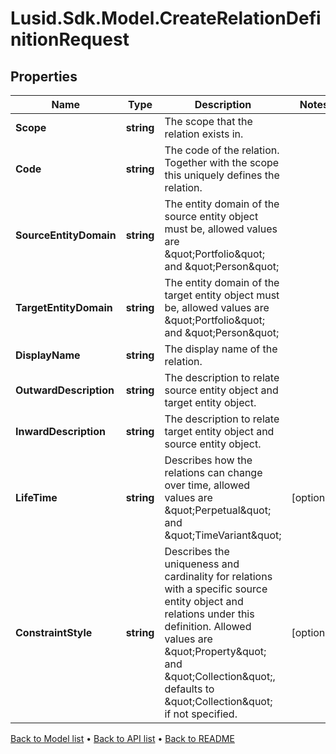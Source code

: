 # Lusid.Sdk.Model.CreateRelationDefinitionRequest

## Properties

Name | Type | Description | Notes
------------ | ------------- | ------------- | -------------
**Scope** | **string** | The scope that the relation exists in. | 
**Code** | **string** | The code of the relation. Together with the scope this uniquely defines the relation. | 
**SourceEntityDomain** | **string** | The entity domain of the source entity object must be, allowed values are \&quot;Portfolio\&quot; and \&quot;Person\&quot; | 
**TargetEntityDomain** | **string** | The entity domain of the target entity object must be, allowed values are \&quot;Portfolio\&quot; and \&quot;Person\&quot; | 
**DisplayName** | **string** | The display name of the relation. | 
**OutwardDescription** | **string** | The description to relate source entity object and target entity object. | 
**InwardDescription** | **string** | The description to relate target entity object and source entity object. | 
**LifeTime** | **string** | Describes how the relations can change over time, allowed values are \&quot;Perpetual\&quot; and \&quot;TimeVariant\&quot; | [optional] 
**ConstraintStyle** | **string** | Describes the uniqueness and cardinality for relations with a specific source entity object and relations under this definition. Allowed values are \&quot;Property\&quot; and \&quot;Collection\&quot;, defaults to \&quot;Collection\&quot; if not specified. | [optional] 

[Back to Model list](../README.md#documentation-for-models) &#8226; [Back to API list](../README.md#documentation-for-api-endpoints) &#8226; [Back to README](../README.md)

